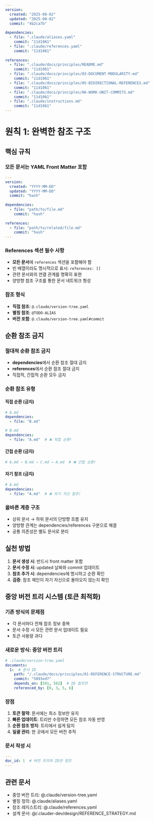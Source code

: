 ```yaml
---
version:
  created: "2025-08-02"
  updated: "2025-08-02"
  commit: "4b2ca7b"
  
dependencies:
  - file: ".claude/aliases.yaml"
    commit: "11d1061"
  - file: ".claude/references.yaml"
    commit: "11d1061"
    
references:
  - file: ".claude/docs/principles/README.md"
    commit: "11d1061"
  - file: ".claude/docs/principles/03-DOCUMENT-MODULARITY.md"
    commit: "11d1061"
  - file: ".claude/docs/principles/05-BIDIRECTIONAL-REFERENCES.md"
    commit: "11d1061"
  - file: ".claude/docs/principles/06-WORK-UNIT-COMMITS.md"
    commit: "11d1061"
  - file: ".claude/instructions.md"
    commit: "11d1061"
---
```


# 원칙 1: 완벽한 참조 구조

## 핵심 규칙

### 모든 문서는 YAML Front Matter 포함
```yaml
---
version:
  created: "YYYY-MM-DD"
  updated: "YYYY-MM-DD"
  commit: "hash"
  
dependencies:
  - file: "path/to/file.md"
    commit: "hash"
    
references:
  - file: "path/to/related/file.md"
    commit: "hash"
---
```

### References 섹션 필수 사항
- **모든 문서**에 `references` 섹션을 포함해야 함
- 빈 배열이라도 명시적으로 표시: `references: []`
- 관련 문서와의 연결 관계를 명확히 표현
- 양방향 참조 구조를 통한 문서 네트워크 형성

### 참조 형식
- **직접 참조**: `@.claude/version-tree.yaml`
- **별칭 참조**: `@TODO-ALIAS`
- **버전 포함**: `@.claude/version-tree.yaml#commit`

## 순환 참조 금지

### 절대적 순환 참조 금지
- **dependencies**에서 순환 참조 절대 금지
- **references**에서 순환 참조 절대 금지  
- 직접적, 간접적 순환 모두 금지

### 순환 참조 유형

#### 직접 순환 (금지)
```yaml
# A.md
dependencies:
  - file: "B.md"

# B.md  
dependencies:
  - file: "A.md"  # ❌ 직접 순환!
```

#### 간접 순환 (금지)
```yaml
# A.md → B.md → C.md → A.md  # ❌ 간접 순환!
```

#### 자기 참조 (금지)
```yaml
# A.md
dependencies:
  - file: "A.md"  # ❌ 자기 자신 참조!
```

### 올바른 계층 구조
- 상위 문서 → 하위 문서의 단방향 흐름 유지
- 양방향 관계는 dependencies/references 구분으로 해결
- 공통 의존성은 별도 문서로 분리

## 실천 방법

1. **문서 생성 시**: 반드시 front matter 포함
2. **문서 수정 시**: updated 날짜와 commit 업데이트
3. **참조 추가 시**: dependencies에 명시하고 순환 확인
4. **검증**: 참조 체인이 자기 자신으로 돌아오지 않는지 확인

## 중앙 버전 트리 시스템 (토큰 최적화)

### 기존 방식의 문제점
- 각 문서마다 전체 참조 정보 중복
- 문서 수정 시 모든 관련 문서 업데이트 필요
- 토큰 사용량 과다

### 새로운 방식: 중앙 버전 트리
```yaml
# .claude/version-tree.yaml
documents:
  1:  # 문서 ID
    path: "/.claude/docs/principles/01-REFERENCE-STRUCTURE.md"
    commit: "5093ed7"
    depends_on: [501, 502]  # ID 참조만
    referenced_by: [0, 3, 5, 6]
```

### 장점
1. **토큰 절약**: 문서에는 최소 정보만 유지
2. **빠른 업데이트**: 트리만 수정하면 모든 참조 자동 반영
3. **순환 참조 방지**: 트리에서 쉽게 탐지
4. **일괄 관리**: 한 곳에서 모든 버전 추적

### 문서 작성 시
```yaml
---
doc_id: 1  # 버전 트리의 ID만 참조
---
```

## 관련 문서
- 중앙 버전 트리: @.claude/version-tree.yaml
- 별칭 정의: @.claude/aliases.yaml
- 참조 레지스트리: @.claude/references.yaml
- 설계 문서: @/.clauder-dev/design/REFERENCE_STRATEGY.md